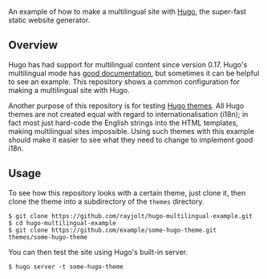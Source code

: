 An example of how to make a multilingual site with [Hugo](https://gohugo.io/), the super-fast static website generator.

## Overview

Hugo has had support for multilingual content since version 0.17. Hugo's multilingual mode has [good documentation](https://gohugo.io/content/multilingual/), but sometimes it can be helpful to see an example. This repository shows a common configuration for making a multilingual site with Hugo.

Another purpose of this repository is for testing [Hugo themes](http://themes.gohugo.io/). All Hugo themes are not created equal with regard to internationalisation (i18n); in fact most just hard-code the English strings into the HTML templates, making multilingual sites impossible. Using such themes with this example should make it easier to see what they need to change to implement good i18n.

## Usage

To see how this repository looks with a certain theme, just clone it, then clone the theme into a subdirectory of the `themes` directory.

``` console
$ git clone https://github.com/rayjolt/hugo-multilingual-example.git
$ cd hugo-multilingual-example
$ git clone https://github.com/example/some-hugo-theme.git themes/some-hugo-theme
```

You can then test the site using Hugo's built-in server.

``` console
$ hugo server -t some-hugo-theme
```
